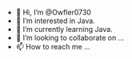 - 👋 Hi, I’m @Owfler0730
- 👀 I’m interested in Java.
- 🌱 I’m currently learning Java.
- 💞️ I’m looking to collaborate on ...
- 📫 How to reach me ...

<!---
Jruminjo/Jruminjo is a ✨ special ✨ repository because its `README.md` (this file) appears on your GitHub profile.
You can click the Preview link to take a look at your changes.
--->
